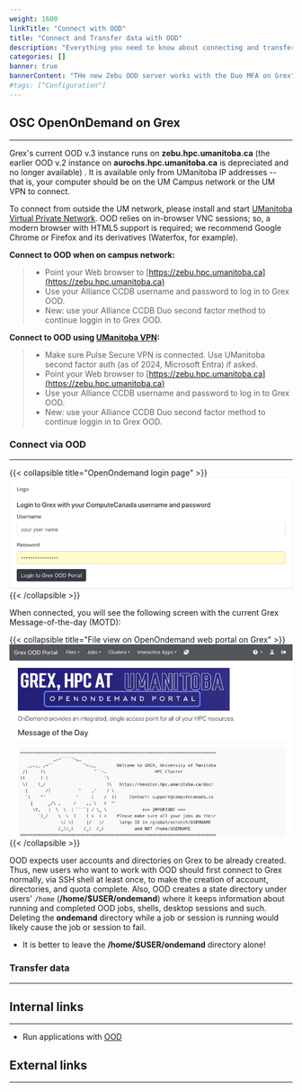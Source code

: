 ```yaml
---
weight: 1600
linkTitle: "Connect with OOD"
title: "Connect and Transfer data with OOD"
description: "Everything you need to know about connecting and transferring data with OOD."
categories: []
banner: true
bannerContent: "THe new Zebu OOD server works with the Duo MFA on Grex"
#tags: ["Configuration"]
---
```


## OSC OpenOnDemand on Grex
---

Grex's current OOD v.3 instance runs on **zebu.hpc.umanitoba.ca** (the earlier OOD v.2 instance on **aurochs.hpc.umanitoba.ca** is depreciated and no longer available) . It is available only from UManitoba IP addresses -- that is, your computer should be on the UM Campus network or the UM VPN to connect. 

To connect from outside the UM network, please install and start [UManitoba Virtual Private Network](https://umanitoba.ca/computing/ist/connect/virtualpn.html). OOD relies on in-browser VNC sessions; so, a modern browser with HTML5 support is required; we recommend Google Chrome or Firefox and its derivatives (Waterfox, for example).

**Connect to OOD when on campus network:**
> - Point your Web browser to [https://zebu.hpc.umanitoba.ca](https://zebu.hpc.umanitoba.ca) 
> - Use your Alliance CCDB username and password to log in to Grex OOD.
> - New: use your Alliance CCDB Duo second factor method to continue loggin in to Grex OOD.

**Connect to OOD using [UManitoba VPN](https://umanitoba.ca/computing/ist/connect/virtualpn.html):**

> - Make sure Pulse Secure VPN is connected. Use UManitoba second factor auth (as of 2024, Microsoft Entra) if asked.
> - Point your Web browser to [https://zebu.hpc.umanitoba.ca](https://zebu.hpc.umanitoba.ca) 
> - Use your Alliance CCDB username and password to log in to Grex OOD.
> - New: use your Alliance CCDB Duo second factor method to continue loggin in to Grex OOD.


### Connect via OOD
---

{{< collapsible title="OpenOndemand login page" >}}
![OpenOnDemand Login Page](/ood/loginpage.png)
{{< /collapsible >}}

When connected, you will see the following screen with the current Grex Message-of-the-day (MOTD):

{{< collapsible title="File view on OpenOndemand web portal on Grex" >}}
![OpenOnDemand Front Page](/ood/frontpage.png)
{{< /collapsible >}}

OOD expects user accounts and directories on Grex to be already created. Thus, new users who want to work with OOD should first connect to Grex normally, via SSH shell at least once, to make the creation of account, directories, and quota complete. Also, OOD creates a state directory under users' ``/home`` (__/home/$USER/ondemand__) where it keeps information about running and completed OOD jobs, shells, desktop sessions and such. Deleting the __ondemand__ directory while a job or session is running would likely cause the job or session to fail.

 - It is better to leave the __/home/$USER/ondemand__ directory alone!

### Transfer data
---

## Internal links
---

* Run applications with [OOD](ood)

## External links
---

<!-- {{< treeview display="tree" />}} -->

<!-- Changes and update:
* 
*
*
-->
